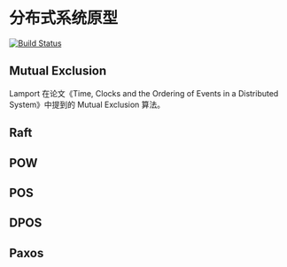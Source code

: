 # 分布式系统原型

[![Build Status](https://www.travis-ci.org/aQuaYi/Distributed-Algorithms.svg?branch=master)](https://www.travis-ci.org/aQuaYi/Distributed-Algorithms)

## Mutual Exclusion

Lamport 在论文《Time, Clocks and the Ordering of Events in a Distributed System》中提到的 Mutual Exclusion 算法。

## Raft

## POW

## POS

## DPOS

## Paxos
